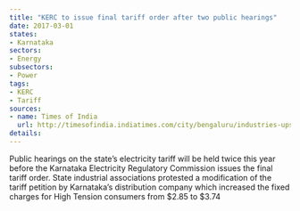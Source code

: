 ```yaml
---
title: "KERC to issue final tariff order after two public hearings"
date: 2017-03-01
states:
- Karnataka
sectors:
- Energy
subsectors:
- Power
tags:
- KERC
- Tariff
sources:
- name: Times of India
  url: http://timesofindia.indiatimes.com/city/bengaluru/industries-upset-over-hike-in-fixed-charges-kerc-to-hear-objections-again/articleshow/57276758.cms
details:
---
```


Public hearings on the state’s electricity tariff will be held twice this year before the Karnataka Electricity Regulatory Commission issues the final tariff order. State industrial associations protested a modification of the tariff petition by Karnataka’s distribution company which increased the fixed charges for High Tension consumers from $2.85 to $3.74
